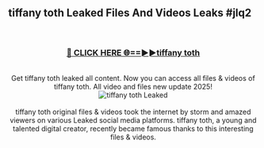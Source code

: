## tiffany toth Leaked Files And Videos Leaks #jlq2
<br>
<div align="center">
<h3><a href="https://watchclip.my.id/tiffany toth" rel="nofollow">🔴 CLICK HERE 🌐==►►tiffany toth</a></h3>
<br>
Get tiffany toth leaked all content. Now you can access all files & videos of tiffany toth. All video and files new update 2025!
<br>
<a href="https://watchclip.my.id/tiffany toth" rel="nofollow" data-target="animated-image.originalLink"><img src="https://i.ibb.co.com/WyWwxjT/player-gif2.gif" alt="tiffany toth Leaked" style="max-width: 100%; display: inline-block;" data-target="animated-image.originalImage"></a>
<br><br>
tiffany toth original files & videos took the internet by storm and amazed viewers on various Leaked social media platforms. tiffany toth, a young and talented digital creator, recently became famous thanks to this interesting files & videos.
</div>
<br>